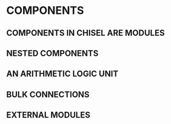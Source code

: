 # COMPONENTS
## COMPONENTS IN CHISEL ARE MODULES
## NESTED COMPONENTS
## AN ARITHMETIC LOGIC UNIT
## BULK CONNECTIONS
## EXTERNAL MODULES
